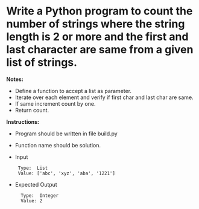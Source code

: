 # Write a Python program to count the number of strings where the string length is 2 or more and the first and last character are same from a given list of strings.


**Notes:**

* Define a function to accept a list as parameter.
* Iterate over each element and verify if first char and last char are same.
* If same increment count by one.
* Return count.


**Instructions:**
* Program should be written in file build.py
* Function name should be solution.
* Input 
      
       Type:  List
       Value: ['abc', 'xyz', 'aba', '1221']
       
* Expected Output

        Type:  Integer
        Value: 2
